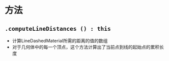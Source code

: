 # 方法

## `.computeLineDistances () : this`

+ 计算LineDashedMaterial所需的距离的值的数组
+ 对于几何体中的每一个顶点，这个方法计算出了当前点到线的起始点的累积长度
